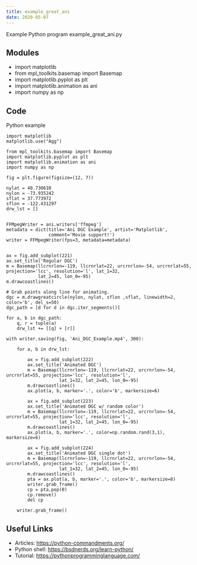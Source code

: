 ```yaml
---
title: example_great_ani
date: 2020-05-07
---
```

Example Python program example_great_ani.py

## Modules

* import matplotlib
* from mpl_toolkits.basemap import Basemap
* import matplotlib.pyplot as plt
* import matplotlib.animation as ani
* import numpy as np

## Code

Python example

    import matplotlib
    matplotlib.use("Agg")
    
    from mpl_toolkits.basemap import Basemap
    import matplotlib.pyplot as plt
    import matplotlib.animation as ani
    import numpy as np
    
    fig = plt.figure(figsize=(12, 7))
    
    nylat = 40.730610
    nylon = -73.935242
    sflat = 37.773972
    sflon = -122.431297
    drw_lst = []
    
    
    FFMpegWriter = ani.writers['ffmpeg']
    metadata = dict(title='Ani DGC Example', artist='Matplotlib',
                    comment='Movie support!')
    writer = FFMpegWriter(fps=3, metadata=metadata)
    
    
    ax = fig.add_subplot(221)
    ax.set_title('Regular DGC')
    m = Basemap(llcrnrlon=-119, llcrnrlat=22, urcrnrlon=-54, urcrnrlat=55, projection='lcc', resolution='l', lat_1=32,
                lat_2=45, lon_0=-95)
    m.drawcoastlines()
    
    # Grab points along line for animating.
    dgc = m.drawgreatcircle(nylon, nylat, sflon ,sflat, linewidth=2, color='b', del_s=50)
    dgc_path = [d for d in dgc.iter_segments()]
    
    for a, b in dgc_path:
        q, r = tuple(a)
        drw_lst += [[q] + [r]]
    
    with writer.saving(fig, 'Ani_DGC_Example.mp4', 300):
    
        for a, b in drw_lst:
    
            ax = fig.add_subplot(222)
            ax.set_title('Animated DGC')
            m = Basemap(llcrnrlon=-119, llcrnrlat=22, urcrnrlon=-54, urcrnrlat=55, projection='lcc', resolution='l',
                        lat_1=32, lat_2=45, lon_0=-95)
            m.drawcoastlines()
            ax.plot(a, b, marker='.', color='b', markersize=6)
    
            ax = fig.add_subplot(223)
            ax.set_title('Animated DGC w/ random color')
            m = Basemap(llcrnrlon=-119, llcrnrlat=22, urcrnrlon=-54, urcrnrlat=55, projection='lcc', resolution='l',
                        lat_1=32, lat_2=45, lon_0=-95)
            m.drawcoastlines()
            ax.plot(a, b, marker='.', color=np.random.rand(3,1), markersize=6)
    
            ax = fig.add_subplot(224)
            ax.set_title('Animated DGC single dot')
            m = Basemap(llcrnrlon=-119, llcrnrlat=22, urcrnrlon=-54, urcrnrlat=55, projection='lcc', resolution='l',
                        lat_1=32, lat_2=45, lon_0=-95)
            m.drawcoastlines()
            pta = ax.plot(a, b, marker='.', color='b', markersize=8)
            writer.grab_frame()
            cp = pta.pop(0)
            cp.remove()
            del cp
    
        writer.grab_frame()

## Useful Links

- Articles: https://python-commandments.org/
- Python shell: https://bsdnerds.org/learn-python/
- Tutorial: https://pythonprogramminglanguage.com/

